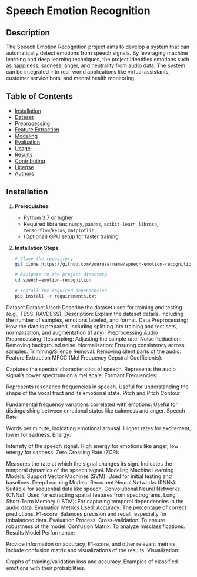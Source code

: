 # Speech Emotion Recognition

## Description
The Speech Emotion Recognition project aims to develop a system that can automatically detect emotions from speech signals. By leveraging machine learning and deep learning techniques, the project identifies emotions such as happiness, sadness, anger, and neutrality from audio data. The system can be integrated into real-world applications like virtual assistants, customer service bots, and mental health monitoring.

## Table of Contents
- [Installation](#installation)
- [Dataset](#dataset)
- [Preprocessing](#preprocessing)
- [Feature Extraction](#feature-extraction)
- [Modeling](#modeling)
- [Evaluation](#evaluation)
- [Usage](#usage)
- [Results](#results)
- [Contributing](#contributing)
- [License](#license)
- [Authors](#authors)

## Installation
1. **Prerequisites**:
   - Python 3.7 or higher
   - Required libraries: `numpy`, `pandas`, `scikit-learn`, `librosa`, `tensorflow`/`keras`, `matplotlib`
   - (Optional) GPU setup for faster training.

2. **Installation Steps**:
   ```bash
   # Clone the repository
   git clone https://github.com/yourusername/speech-emotion-recognition.git

   # Navigate to the project directory
   cd speech-emotion-recognition

   # Install the required dependencies
   pip install -r requirements.txt
Dataset
Dataset Used: Describe the dataset used for training and testing (e.g., TESS, RAVDESS).
Description: Explain the dataset details, including the number of samples, emotions labeled, and format.
Data Preprocessing: How the data is prepared, including splitting into training and test sets, normalization, and augmentation (if any).
Preprocessing
Audio Preprocessing:
Resampling: Adjusting the sample rate.
Noise Reduction: Removing background noise.
Normalization: Ensuring consistency across samples.
Trimming/Silence Removal: Removing silent parts of the audio.
Feature Extraction
MFCC (Mel Frequency Cepstral Coefficients):

Captures the spectral characteristics of speech.
Represents the audio signal’s power spectrum on a mel scale.
Formant Frequencies:

Represents resonance frequencies in speech.
Useful for understanding the shape of the vocal tract and its emotional state.
Pitch and Pitch Contour:

Fundamental frequency variations correlated with emotions.
Useful for distinguishing between emotional states like calmness and anger.
Speech Rate:

Words per minute, indicating emotional arousal.
Higher rates for excitement, lower for sadness.
Energy:

Intensity of the speech signal.
High energy for emotions like anger, low energy for sadness.
Zero Crossing Rate (ZCR):

Measures the rate at which the signal changes its sign.
Indicates the temporal dynamics of the speech signal.
Modeling
Machine Learning Models:
Support Vector Machines (SVM): Used for initial testing and baselines.
Deep Learning Models:
Recurrent Neural Networks (RNNs): Suitable for sequential data like speech.
Convolutional Neural Networks (CNNs): Used for extracting spatial features from spectrograms.
Long Short-Term Memory (LSTM): For capturing temporal dependencies in the audio data.
Evaluation
Metrics Used:
Accuracy: The percentage of correct predictions.
F1-score: Balances precision and recall, especially for imbalanced data.
Evaluation Process:
Cross-validation: To ensure robustness of the model.
Confusion Matrix: To analyze misclassifications.
Results
Model Performance:

Provide information on accuracy, F1-score, and other relevant metrics.
Include confusion matrix and visualizations of the results.
Visualization:

Graphs of training/validation loss and accuracy.
Examples of classified emotions with their probabilities.
